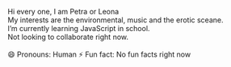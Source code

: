 Hi every one, I am Petra or Leona <br>
My interests are the environmental, music and the erotic sceane.<br>
I’m currently learning JavaScript in school.<br>
Not looking to collaborate right now.<br>
<br>
😄 Pronouns: Human
⚡ Fun fact: No fun facts right now

<!---
goddessLeona/goddessLeona is a ✨ special ✨ repository because its `README.md` (this file) appears on your GitHub profile.
You can click the Preview link to take a look at your changes.
--->
